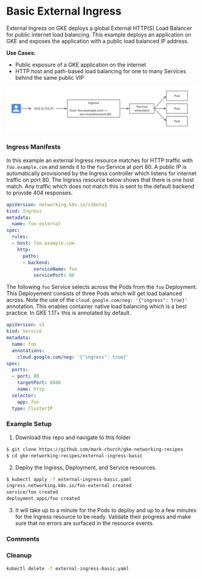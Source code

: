 # Basic External Ingress

External Ingress on GKE deploys a global External HTTP(S) Load Balancer for public internet load balancing. This example deploys an application on GKE and exposes the application with a public load balanced IP address.


**Use Cases:**
- Public exposure of a GKE application on the internet
- HTTP host and path-based load balancing for one to many Services behind the same public VIP


![basic external ingress](images/external-ingress-basic.png)

### Ingress Manifests

In this example an external Ingress resource matches for HTTP traffic with `foo.example.com` and sends it to the `foo` Service at port 80. A public IP is automatically provisioned by the Ingress controller which listens for internet traffic on port 80. The Ingress resource below shows that there is one host match. Any traffic which does not match this is sent to the default backend to provide 404 responses. 


```yaml
apiVersion: networking.k8s.io/v1beta1
kind: Ingress
metadata:
  name: foo-external
spec:
  rules:
  - host: foo.example.com
    http:
      paths:
      - backend:
          serviceName: foo
          servicePort: 80
```

The following `foo` Service selects across the Pods from the `foo` Deployment. This Deployement consists of three Pods which will get load balanced across. Note the use of the `cloud.google.com/neg: '{"ingress": true}'` annotation. This enables container native load balancing which is a best practice. In GKE 1.17+ this is annotated by default.

```yaml
apiVersion: v1
kind: Service
metadata:
  name: foo
  annotations:
    cloud.google.com/neg: '{"ingress": true}'
spec:
  ports:
  - port: 80
    targetPort: 8080
    name: http 
  selector:
    app: foo
  type: ClusterIP
```

### Example Setup

1. Download this repo and navigate to this folder

```sh
$ git clone https://github.com/mark-church/gke-networking-recipes
$ cd gke-networking-recipes/external-ingress-basic
```

2. Deploy the Ingress, Deployment, and Service resources.

```sh
$ kubectl apply -f external-ingress-basic.yaml
ingress.networking.k8s.io/foo-external created
service/foo created
deployment.apps/foo created

```


3. It will take up to a minute for the Pods to deploy and up to a few minutes for the Ingress resource to be ready. Validate their progress and make sure that no errors are surfaced in the resource events.


### Comments



### Cleanup

```sh
kubectl delete -f external-ingress-basic.yaml
```